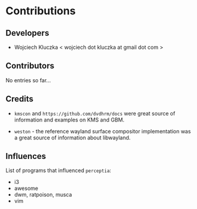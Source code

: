 Contributions
=============

Developers
----------

 * Wojciech Kluczka < wojciech dot kluczka at gmail dot com >

Contributors
------------

No entries so far...

Credits
-------

 * `kmscon` and `https://github.com/dvdhrm/docs` were great source of information and examples on
   KMS and GBM.

 * `weston` - the reference wayland surface compositor implementation was a great source of
   information about libwayland.

Influences
----------

List of programs that influenced `perceptia`:

 * i3
 * awesome
 * dwm, ratpoison, musca
 * vim

